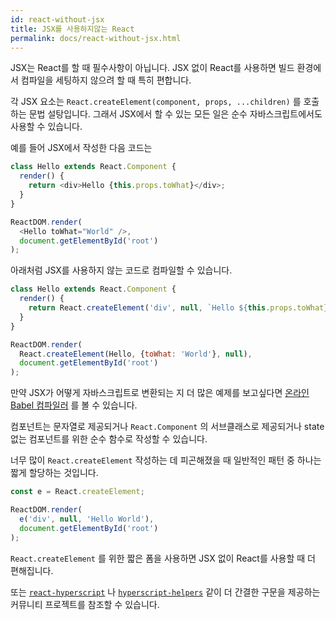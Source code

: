 ```yaml
---
id: react-without-jsx
title: JSX를 사용하지않는 React
permalink: docs/react-without-jsx.html
---
```


JSX는 React를 할 때 필수사항이 아닙니다. JSX 없이 React를 사용하면 빌드 환경에서 컴파일을 세팅하지 않으려 할 때 특히 편합니다.

각 JSX 요소는 `React.createElement(component, props, ...children)` 를 호출하는 문법 설탕입니다. 그래서 JSX에서 할 수 있는 모든 일은 순수 자바스크립트에서도 사용할 수 있습니다.

예를 들어 JSX에서 작성한 다음 코드는

```js
class Hello extends React.Component {
  render() {
    return <div>Hello {this.props.toWhat}</div>;
  }
}

ReactDOM.render(
  <Hello toWhat="World" />,
  document.getElementById('root')
);
```

아래처럼 JSX를 사용하지 않는 코드로 컴파일할 수 있습니다.

```js
class Hello extends React.Component {
  render() {
    return React.createElement('div', null, `Hello ${this.props.toWhat}`);
  }
}

ReactDOM.render(
  React.createElement(Hello, {toWhat: 'World'}, null),
  document.getElementById('root')
);
```

만약 JSX가 어떻게 자바스크립트로 변환되는 지 더 많은 예제를 보고싶다면 [온라인 Babel 컴파일러](babel://jsx-simple-example) 를 볼 수 있습니다.

컴포넌트는 문자열로 제공되거나 `React.Component` 의 서브클래스로 제공되거나 state 없는 컴포넌트를 위한 순수 함수로 작성할 수 있습니다.

너무 많이 `React.createElement` 작성하는 데 피곤해졌을 때 일반적인 패턴 중 하나는 짧게 할당하는 것입니다.

```js
const e = React.createElement;

ReactDOM.render(
  e('div', null, 'Hello World'),
  document.getElementById('root')
);
```

`React.createElement` 를 위한 짧은 폼을 사용하면 JSX 없이 React를 사용할 때 더 편해집니다.

또는 [`react-hyperscript`](https://github.com/mlmorg/react-hyperscript) 나 [`hyperscript-helpers`](https://github.com/ohanhi/hyperscript-helpers) 같이 더 간결한 구문을 제공하는 커뮤니티 프로젝트를 참조할 수 있습니다.
